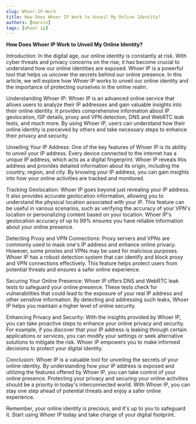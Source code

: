 ```yaml
---
slug: Whoer-IP-Work
title: How Does Whoer IP Work to Unveil My Online Identity?
authors: [marvin]
tags: [whoer ip]
---
```


**How Does Whoer IP Work to Unveil My Online Identity?**

Introduction:
In the digital age, our online identity is constantly at risk. With cyber threats and privacy concerns on the rise, it has become crucial to understand how our online identities are exposed. Whoer IP is a powerful tool that helps us uncover the secrets behind our online presence. In this article, we will explore how Whoer IP works to unveil our online identity and the importance of protecting ourselves in the online realm.

Understanding Whoer IP:
Whoer IP is an advanced online service that allows users to analyze their IP addresses and gain valuable insights into their online identity. It provides comprehensive information about IP geolocation, ISP details, proxy and VPN detection, DNS and WebRTC leak tests, and much more. By using Whoer IP, users can understand how their online identity is perceived by others and take necessary steps to enhance their privacy and security.

Unveiling Your IP Address:
One of the key features of Whoer IP is its ability to unveil your IP address. Every device connected to the internet has a unique IP address, which acts as a digital fingerprint. Whoer IP reveals this address and provides detailed information about its origin, including the country, region, and city. By knowing your IP address, you can gain insights into how your online activities are tracked and monitored.

Tracking Geolocation:
Whoer IP goes beyond just revealing your IP address. It also provides accurate geolocation information, allowing you to understand the physical location associated with your IP. This feature can be useful in various scenarios, such as verifying the accuracy of your VPN's location or personalizing content based on your location. Whoer IP's geolocation accuracy of up to 99% ensures you have reliable information about your online presence.

Detecting Proxy and VPN Connections:
Proxy servers and VPNs are commonly used to mask one's IP address and enhance online privacy. However, some proxies and VPNs may be used for malicious purposes. Whoer IP has a robust detection system that can identify and block proxy and VPN connections effectively. This feature helps protect users from potential threats and ensures a safer online experience.

Securing Your Online Presence:
Whoer IP offers DNS and WebRTC leak tests to safeguard your online presence. These tests check for vulnerabilities that could lead to the exposure of your real IP address and other sensitive information. By detecting and addressing such leaks, Whoer IP helps you maintain a higher level of online security.

Enhancing Privacy and Security:
With the insights provided by Whoer IP, you can take proactive steps to enhance your online privacy and security. For example, if you discover that your IP address is leaking through certain applications or services, you can modify your settings or seek alternative solutions to mitigate the risk. Whoer IP empowers you to make informed decisions to protect your digital identity.

Conclusion:
Whoer IP is a valuable tool for unveiling the secrets of your online identity. By understanding how your IP address is exposed and utilizing the features offered by Whoer IP, you can take control of your online presence. Protecting your privacy and securing your online activities should be a priority in today's interconnected world. With Whoer IP, you can stay one step ahead of potential threats and enjoy a safer online experience.

Remember, your online identity is precious, and it's up to you to safeguard it. Start using Whoer IP today and take charge of your digital footprint.

